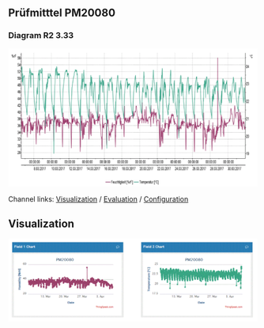 ## Prüfmitttel PM20080

### Diagram R2 3.33

![Diagram](rawdata_diagram.PNG)

Channel links: [Visualization](https://thingspeak.com/channels/263535) / [Evaluation](https://thingspeak.com/channels/264618) / [Configuration](https://thingspeak.com/channels/265494)

## Visualization

![Visualization](raw_data_visualization.gif)

